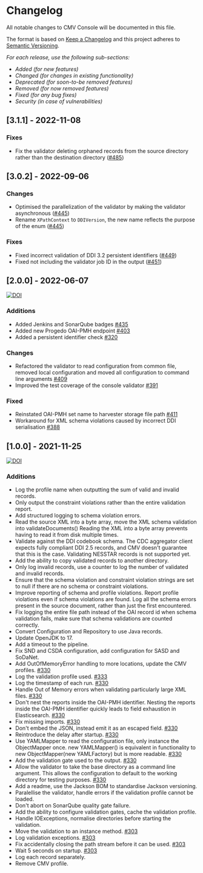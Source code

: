 # Changelog

All notable changes to CMV Console will be documented in this file.

The format is based on [Keep a Changelog](http://keepachangelog.com/en/1.0.0/)
and this project adheres to [Semantic Versioning](http://semver.org/spec/v2.0.0.html).

*For each release, use the following sub-sections:*

- *Added (for new features)*
- *Changed (for changes in existing functionality)*
- *Deprecated (for soon-to-be removed features)*
- *Removed (for now removed features)*
- *Fixed (for any bug fixes)*
- *Security (in case of vulnerabilities)*

## [3.1.1] - 2022-11-08

### Fixes

- Fix the validator deleting orphaned records from the source directory rather than the destination
  directory ([#485](https://bitbucket.org/cessda/cessda.cdc.versions/issues/485))

## [3.0.2] - 2022-09-06

### Changes

- Optimised the parallelization of the validator by making the validator
  asynchronous ([#445](https://bitbucket.org/cessda/cessda.cdc.versions/issues/445))
- Rename `XPathContext` to `DDIVersion`, the new name reflects the purpose of the
  enum ([#445](https://bitbucket.org/cessda/cessda.cdc.versions/issues/445))

### Fixes

- Fixed incorrect validation of DDI 3.2 persistent identifiers ([#449](https://bitbucket.org/cessda/cessda.cdc.versions/issues/449))
- Fixed not including the validator job ID in the output ([#451](https://bitbucket.org/cessda/cessda.cdc.versions/issues/451))

## [2.0.0] - 2022-06-07

[![DOI](https://zenodo.org/badge/DOI/10.5281/zenodo.6577771.svg)](https://doi.org/10.5281/zenodo.6577771)

### Additions

- Added Jenkins and SonarQube badges [#435](https://bitbucket.org/cessda/cessda.cdc.versions/issues/435)
- Added new Progedo OAI-PMH endpoint [#403](https://bitbucket.org/cessda/cessda.cdc.versions/issues/403)
- Added a persistent identifier check [#320](https://bitbucket.org/cessda/cessda.cdc.versions/issues/320)

### Changes

- Refactored the validator to read configuration from common file, removed local configuration and moved all configuration to command line arguments [#409](https://bitbucket.org/cessda/cessda.cdc.versions/issues/409)
- Improved the test coverage of the console validator [#391](https://bitbucket.org/cessda/cessda.cdc.versions/issues/391)

### Fixed

- Reinstated OAI-PMH set name to harvester storage file path [#411](https://bitbucket.org/cessda/cessda.cdc.versions/issues/411)
- Workaround for XML schema violations caused by incorrect DDI serialisation [#388](https://bitbucket.org/cessda/cessda.cdc.versions/issues/388)


## [1.0.0] - 2021-11-25
[![DOI](https://zenodo.org/badge/DOI/10.5281/zenodo.5711087.svg)](https://doi.org/10.5281/zenodo.5711087)

### Additions

- Log the profile name when outputting the sum of valid and invalid records.
- Only output the constraint violations rather than the entire validation report.
- Add structured logging to schema violation errors.
- Read the source XML into a byte array, move the XML schema validation into validateDocuments() Reading the XML into a byte array prevents having to read it from disk multiple times.
- Validate against the DDI codebook schema. The CDC aggregator client expects fully compliant DDI 2.5 records, and CMV doesn't guarantee that this is the case. Validating NESSTAR records is not supported yet.
- Add the ability to copy validated records to another directory.
- Only log invalid records, use a counter to log the number of validated and invalid records.
- Ensure that the schema violation and constraint violation strings are set to null if there are no schema or constraint violations.
- Improve reporting of schema and profile violations. Report profile violations even if schema violations are found. Log all the schema errors present in the source document, rather than just the first encountered.
- Fix logging the entire file path instead of the OAI record id when schema validation fails, make sure that schema validations are counted correctly.
- Convert Configuration and Repository to use Java records.
- Update OpenJDK to 17.
- Add a timeout to the pipeline.
- Fix SND and CSDA configuration, add configuration for SASD and SoDaNet.
- Add OutOfMemoryError handling to more locations, update the CMV profiles. [#330](https://bitbucket.org/cessda/cessda.cdc.versions/issues/330)
- Log the validation profile used. [#333](https://bitbucket.org/cessda/cessda.cdc.versions/issues/333)
- Log the timestamp of each run. [#330](https://bitbucket.org/cessda/cessda.cdc.versions/issues/330)
- Handle Out of Memory errors when validating particularly large XML files. [#330](https://bitbucket.org/cessda/cessda.cdc.versions/issues/330)
- Don't nest the reports inside the OAI-PMH identifier. Nesting the reports inside the OAI-PMH identifier quickly leads to field exhaustion in Elasticsearch. [#330](https://bitbucket.org/cessda/cessda.cdc.versions/issues/330)
- Fix missing imports. [#330](https://bitbucket.org/cessda/cessda.cdc.versions/issues/330)
- Don't embed the JSON, instead emit it as an escaped field. [#330](https://bitbucket.org/cessda/cessda.cdc.versions/issues/330)
- Reintroduce the delay after startup. [#330](https://bitbucket.org/cessda/cessda.cdc.versions/issues/330)
- Use YAMLMapper to read the configuration file, only instance the ObjectMapper once. new YAMLMapper() is equivalent in functionality to new ObjectMapper(new YAMLFactory) but is more readable. [#330](https://bitbucket.org/cessda/cessda.cdc.versions/issues/330)
- Add the validation gate used to the output. [#330](https://bitbucket.org/cessda/cessda.cdc.versions/issues/330)
- Allow the validator to take the base directory as a command line argument. This allows the configuration to default to the working directory for testing purposes. [#330](https://bitbucket.org/cessda/cessda.cdc.versions/issues/330)
- Add a readme, use the Jackson BOM to standardise Jackson versioning.
- Paralellise the validator, handle errors if the validation profile cannot be loaded.
- Don't abort on SonarQube quality gate failure.
- Add the ability to configure validation gates, cache the validation profile.
- Handle IOExceptions, normalise directories before starting the validation.
- Move the validation to an instance method. [#303](https://bitbucket.org/cessda/cessda.cdc.versions/issues/303)
- Log validation exceptions. [#303](https://bitbucket.org/cessda/cessda.cdc.versions/issues/303)
- Fix accidentally closing the path stream before it can be used. [#303](https://bitbucket.org/cessda/cessda.cdc.versions/issues/303)
- Wait 5 seconds on startup. [#303](https://bitbucket.org/cessda/cessda.cdc.versions/issues/303)
- Log each record separately.
- Remove CMV profile.
